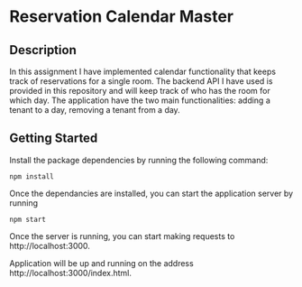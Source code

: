 Reservation Calendar Master
=================

Description
-----------

In this assignment I have implemented calendar functionality that keeps track of reservations for a single room. The backend API I have used is provided in this repository and will keep track of who has the room for which day. 
The application have the two main functionalities: adding a tenant to a day, removing a tenant from a day.


Getting Started
---------------

Install the package dependencies by running the following command:

```
npm install
```
Once the dependancies are installed, you can start the application server by running

```
npm start
```
Once the server is running, you can start making requests to http://localhost:3000.


Application will be up and running on the address http://localhost:3000/index.html.
